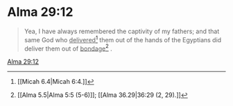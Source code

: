 # Alma 29:12

> Yea, I have always remembered the captivity of my fathers; and that same God who <u>delivered</u>[^a] them out of the hands of the Egyptians did deliver them out of <u>bondage</u>[^b] .

[Alma 29:12](https://www.churchofjesuschrist.org/study/scriptures/bofm/alma/29?lang=eng&id=p12#p12)


[^a]: [[Micah 6.4|Micah 6:4.]]
[^b]: [[Alma 5.5|Alma 5:5 (5-6)]]; [[Alma 36.29|36:29 (2, 29).]]
